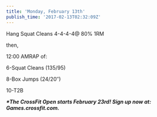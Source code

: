 ```yaml
---
title: 'Monday, February 13th'
publish_time: '2017-02-13T02:32:09Z'
---
```


Hang Squat Cleans 4-4-4-4@ 80% 1RM

then,

12:00 AMRAP of:

6-Squat Cleans (135/95)

8-Box Jumps (24/20″)

10-T2B

***\*The CrossFit Open starts February 23rd! Sign up now at:
Games.crossfit.com.***
